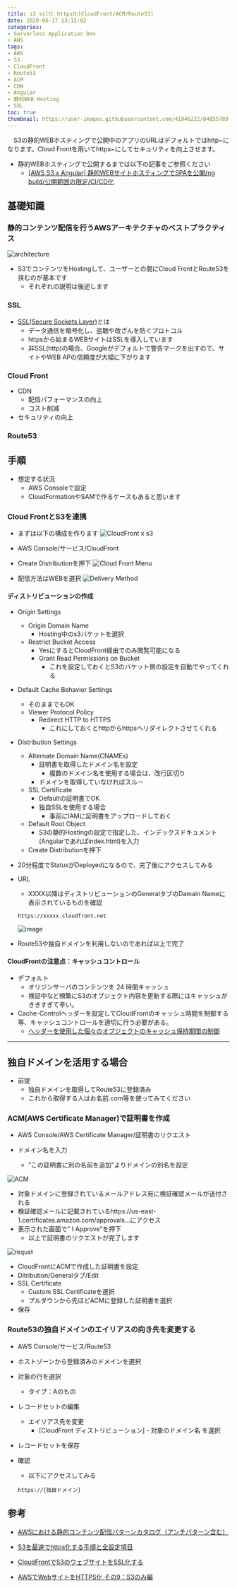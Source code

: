```yaml
---
title: s3 ssl化 https化(CloudFront/ACM/Route53)
date: 2020-06-17 13:15:02
categories:
- Serverless Application Dev
- AWS
tags: 
- AWS
- S3
- CloudFront
- Route53
- ACM
- CDN
- Angular
- 静的WEB Hosting
- SSL
toc: true
thumbnail: https://user-images.githubusercontent.com/41946222/84855780-ebc3fc80-b09f-11ea-921c-d413fa17627b.png
---
```


　S3の静的WEBホスティングで公開中のアプリのURLはデフォルトではhttp~になります。Cloud Frontを用いてhttps~にしてセキュリティを向上させます。

- 静的WEBホスティングで公開するまでは以下の記事をご参照ください
    - [[AWS S3 x Angular] 静的WEBサイトホスティングでSPAを公開/ng build/公開範囲の限定/CI/CD化](/AWS-S3-x-Angular-静的WEBサイトホスティングでSPAを公開-公開範囲の限定/)



## 基礎知識

### 静的コンテンツ配信を行うAWSアーキテクチャのベストプラクティス
![architecture](https://user-images.githubusercontent.com/41946222/84855780-ebc3fc80-b09f-11ea-921c-d413fa17627b.png)

- S3でコンテンツをHostingして、ユーザーとの間にCloud FrontとRoute53を挟むのが基本です
    - それぞれの説明は後述します

### SSL
- [SSL(Secure Sockets Layer)](https://jp.globalsign.com/ssl-pki-info/ssl_beginner/aboutssl.html)とは
    - データ通信を暗号化し、盗聴や改ざんを防ぐプロトコル
    - httpsから始まるWEBサイトはSSLを導入しています
    - 非SSL(http)の場合、Googleがデフォルトで警告マークを出すので、サイトやWEB APの信頼度が大幅に下がります

### Cloud Front
- CDN
    - 配信パフォーマンスの向上
    - コスト削減
- セキュリティの向上

### Route53


## 手順
- 想定する状況
    - AWS Consoleで設定
    - CloudFormationやSAMで作るケースもあると思います

### Cloud FrontとS3を連携
- まずは以下の構成を作ります
![CloudFront x s3](https://user-images.githubusercontent.com/41946222/84862620-714ea900-b0ae-11ea-9900-40c1bbc7b7c3.png)


- AWS Console/サービス/CloudFront

- Create Distributionを押下
![Cloud Front Menu](https://user-images.githubusercontent.com/41946222/84858364-f97c8080-b0a5-11ea-92a5-2cc13d7be57b.png)


- 配信方法はWEBを選択
![Delivery Method](https://user-images.githubusercontent.com/41946222/84858521-537d4600-b0a6-11ea-9caf-83774afab46b.png)


#### ディストリビューションの作成
- Origin Settings
    - Origin Domain Name
        - Hosting中のs3バケットを選択
    - Restrict Bucket Access
        - YesにするとCloudFront経由でのみ閲覧可能になる
        - Grant Read Permissions on Bucket
            - これを設定しておくとS3のバケット側の設定を自動でやってくれる
- Default Cache Behavior Settings
    - そのままでもOK
    - Viewer Protocol Policy
        - Redirect HTTP to HTTPS
            - これにしておくとhttpからhttpsへリダイレクトさせてくれる
- Distribution Settings
    - Alternate Domain Name(CNAMEs)
        - 証明書を取得したドメイン名を設定
            - 複数のドメイン名を使用する場合は、改行区切り
        - ドメインを取得していなければスルー
    - SSL Certificate
        - Defaultの証明書でOK
        - 独自SSLを使用する場合
            - 事前にIAMに証明書をアップロードしておく
    - Default Root Object
        - S3の静的Hostingの設定で指定した、インデックスドキュメント(Angularであればindex.html)を入力
    - Create Distributionを押下            

- 20分程度でStatusがDeployedになるので、完了後にアクセスしてみる
- URL
    - XXXX以降はディストリビューションのGeneralタブのDamain Nameに表示されているものを確認
    ```
    https://xxxxx.cloudfront.net
    ```
    ![image](https://user-images.githubusercontent.com/41946222/84861034-2d0dd980-b0ab-11ea-8042-0688711d2207.png)


- Route53や独自ドメインを利用しないのであれば以上で完了


#### CloudFrontの注意点：キャッシュコントロール

- デフォルト
    - オリジンサーバのコンテンツを 24 時間キャッシュ
    - 検証中など頻繁にS3のオブジェクト内容を更新する際にはキャッシュがききすぎて辛い。
- Cache-Controlヘッダーを設定してCloudFrontのキャッシュ時間を制御する等、キャッシュコントロールを適切に行う必要がある。
    - [ヘッダーを使用した個々のオブジェクトのキャッシュ保持期間の制御](https://docs.aws.amazon.com/ja_jp/AmazonCloudFront/latest/DeveloperGuide/Expiration.html#expiration-individual-objects)

-----------------------------------

## 独自ドメインを活用する場合
- 前提
    - 独自ドメインを取得してRoute53に登録済み
    - これから取得する人はお名前.com等を使ってみてください

### ACM(AWS Certificate Manager)で証明書を作成
- AWS Console/AWS Certificate Manager/証明書のリクエスト

- ドメイン名を入力
    - ”この証明書に別の名前を追加”よりドメインの別名を設定

![ACM](https://user-images.githubusercontent.com/41946222/84869260-c2639a80-b0b8-11ea-825b-fe0b932fb7d1.png)


- 対象ドメインに登録されているメールアドレス宛に検証確認メールが送付される
- 検証確認メールに記載されているhttps://us-east-1.certificates.amazon.com/approvals...にアクセス
- 表示された画面で" I Approve"を押下
    - 以上で証明書のリクエストが完了します


![requst](https://user-images.githubusercontent.com/41946222/84869629-4027a600-b0b9-11ea-9241-6a2253ed448e.png)

- CloudFrontにACMで作成した証明書を設定
- Ditribution/Generalタブ/Edit
- SSL Certificate
    - Custom SSL Certificateを選択
    - プルダウンから先ほどACMに登録した証明書を選択
- 保存

### Route53の独自ドメインのエイリアスの向き先を変更する

- AWS Console/サービス/Route53
- ホストゾーンから登録済みのドメインを選択

- 対象の行を選択
    - タイプ：Aのもの
- レコードセットの編集
    - エイリアス先を変更
        - [CloudFront ディストリビューション] - 対象のドメイン名 を選択
- レコードセットを保存


- 確認
    - 以下にアクセスしてみる
    ```
    https://{独自ドメイン} 
    ```


## 参考
- [AWSにおける静的コンテンツ配信パターンカタログ（アンチパターン含む）](https://dev.classmethod.jp/articles/static-contents-delivery-patterns/)

- [S3を最速でhttps化する手順と全設定項目](https://qiita.com/horiuchie/items/fa47ae921f9aac237689)
- [CloudFrontでS3のウェブサイトをSSL化する](https://qiita.com/jasbulilit/items/73d70a01a5d3b520450f)
- [AWSでWebサイトをHTTPS化 その9：S3のみ編](https://recipe.kc-cloud.jp/archives/11489)